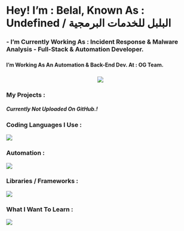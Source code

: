  <h1 align="left">Hey!
  I’m : Belal, Known As : Undefined / البلبل للخدمات البرمجية</h2>

###

<h3 align="left">- I’m Currently Working As : Incident Response & Malware Analysis - Full-Stack & Automation Developer.</h3>

###

<h4 align="left">I’m Working As An Automation & Back-End Dev. At : OG Team.</h4>

###

<div align="center">
  <img src="https://discord.c99.nl/widget/theme-4/1298609266512629791.png" />
</div>

###

<h3 align="left">My Projects :</h3>

<h5 align="left">Currently Not Uploaded On GitHub.!</h4>

###

<h3 align="left">Coding Languages I Use :</h3>

<p align="left">
  <img src="https://skillicons.dev/icons?i=html,css,js,c,py,nodejs,sql&theme=dark" />
</p>

###

<h3 align="left">Automation :</h3>

<p align="left">
    <img src="https://skillicons.dev/icons?i=selenium&theme=dark" />
</p>

###

<h3 align="left">Libraries / Frameworks :</h3>

<p align="left">
  <img src="https://skillicons.dev/icons?i=flask,express,django,fastapi,bootstrap,npm,discordjs&theme=dark" />
</p>

###

<h3 align="left">What I Want To Learn :</h3>

<p align="left">
  <img src="https://skillicons.dev/icons?i=bash,docker,dotnet,go,rust,electron,mongodb,nginx&theme=dark" />

</p>

###

